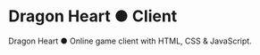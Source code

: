 # Dragon Heart &#x25cf; Client

Dragon Heart &#x25cf; Online game client with HTML, CSS & JavaScript.
